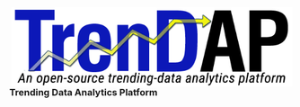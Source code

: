 <img align="right" src="img/trendap-wide.png" alt="TrenDAP Logo" width="500px">
<br/><br/><br/><br/><br/>

### Trending Data Analytics Platform
